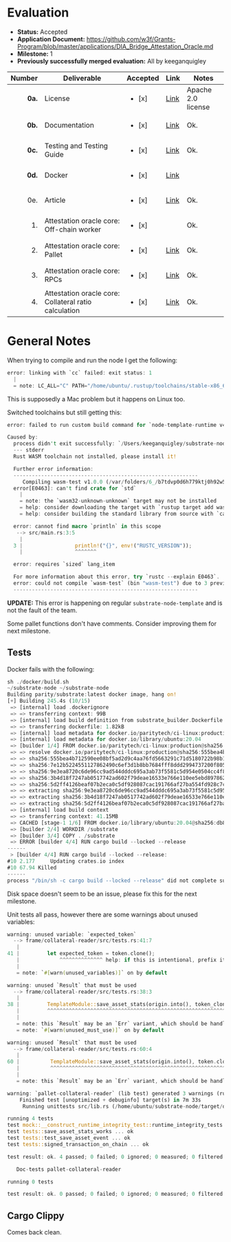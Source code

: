 # Evaluation

- **Status:** Accepted
- **Application Document:** https://github.com/w3f/Grants-Program/blob/master/applications/DIA_Bridge_Attestation_Oracle.md
- **Milestone:** 1
- **Previously successfully merged evaluation:** All by keeganquigley

| Number | Deliverable | Accepted | Link | Notes
| -----: | ----------- | ------------- | ------------- | ------------- |
| **0a.** | License | <ul><li>[x] </li></ul> | [Link](https://github.com/diadata-org/bridgestate-ocw/blob/main/LICENSE) | Apache 2.0 license |
| **0b.** | Documentation | <ul><li>[x] </li></ul> | [Link](https://github.com/diadata-org/bridgestate-ocw#readme) | Ok. |
| **0c.** | Testing and Testing Guide | <ul><li>[x] </li></ul> | [Link](https://github.com/diadata-org/bridgestate-ocw/blob/main/src/tests.rs) | Ok. |
| **0d.** | Docker | <ul><li>[x] </li></ul> | [Link](https://github.com/diadata-org/bridgestate-ocw#using-docker) |  |
| 0e. | Article | <ul><li>[x] </li></ul> | [Link](https://github.com/diadata-org/bridgestate-ocw/blob/main/Article.md) | Ok. |
| 1. | Attestation oracle core: Off-chain worker | <ul><li>[x] </li></ul> |  | Ok. |
| 2. | Attestation oracle core: Pallet | <ul><li>[x] </li></ul> | [Link](https://github.com/diadata-org/bridgestate-ocw/tree/main#add-the-collateral-reader-pallet-to-your-runtime) | Ok. |
| 3. | Attestation oracle core: RPCs | <ul><li>[x] </li></ul> | [Link](https://github.com/diadata-org/bridgestate-ocw/blob/main/src/impls.rs) | Ok. |
| 4. | Attestation oracle core: Collateral ratio calculation | <ul><li>[x] </li></ul> | [Link](https://github.com/diadata-org/bridgestate-ocw/tree/main#about-the-collateral-reader-pallet) | Ok. |

# General Notes

When trying to compile and run the node I get the following:

```rust
error: linking with `cc` failed: exit status: 1
  |
  = note: LC_ALL="C" PATH="/home/ubuntu/.rustup/toolchains/stable-x86_64-unknown-linux-gnu/lib/rustlib/x86_64-unknown-linux-gnu/bin:/home/ubuntu/.nvm/versions/node/v18.13.0/bin:/home/ubuntu/.cargo/bin:/usr/local/sbin:/usr/local/bin:/usr/sbin:/usr/bin:/sbin:/bin:/usr/games:/usr/local/games:/snap/bin" VSLANG="1033" "cc" "-m64" "/tmp/rustcmlVVmV/symbols.o" "/home/ubuntu/substrate-node/target/debug/build/node-cli-6276b39b01213466/build_script_build-6276b39b01213466.106ynm17pgxcmi50.rcgu.o" "/home/ubuntu/substrate-node/target/debug/build/node-cli-6276b39b01213466/build_script_build-6276b39b01213466.12784fs9hcon45ow.rcgu.o" "/home/ubuntu/substrate-node/target/debug/build/node-cli-6276b39b01213466/build_script_build-6276b39b01213466.1kqejazt585xn42r.rcgu.o" "/home/ubuntu/substrate-node/target/debug/build/node-cli-6276b39b01213466/build_script_build-6276b39b01213466.1yv6nwvxww7h97zp.rcgu.o" "/home/ubuntu/substrate-node/target/debug/build/node-cli-6276b39b01213466/build_script_build-6276b39b01213466.218h7vafws7v7h7d.rcgu.o" "/home/ubuntu/substrate-node/target/debug/build/node-cli-6276b39b01213466/build_script_build-6276b39b01213466.26mqtk4b6jgeh3un.rcgu.o" "/home/ubuntu/substrate-node/target/debug/build/node-cli-6276b39b01213466/build_script_build-6276b39b01213466.28j15a6tkxwymlqc.rcgu.o" "/home/ubuntu/substrate-node/target/debug/build/node-cli-6276b39b01213466/build_script_build-6276b39b01213466.2fg5zrsz70ae0k90.rcgu.o" "/home/ubuntu/substrate-node/target/debug/build/node-cli-6276b39b01213466/build_script_build-6276b39b01213466.2pawq2utohb9bxdm.rcgu.o" "/home/ubuntu/substrate-node/target/debug/build/node-cli-6276b39b01213466/build_script_build-6276b39b01213466.35pcqi7b5vh2z074.rcgu.o" "/home/ubuntu/substrate-node/target/debug/build/node-cli-6276b39b01213466/build_script_build-6276b39b01213466.3atpb6avwn5vx1e1.rcgu.o" "/home/ubuntu/substrate-node/target/debug/build/node-cli-6276b39b01213466/build_script_build-6276b39b01213466.3wq5rkjngfnks6kc.rcgu.o" "/home/ubuntu/substrate-node/target/debug/build/node-cli-6276b39b01213466/build_script_build-6276b39b01213466.44d62mtspvfy4xxa.rcgu.o" "/home/ubuntu/substrate-node/target/debug/build/node-cli-6276b39b01213466/build_script_build-6276b39b01213466.49x7shyjqqnt56ff.rcgu.o" "/home/ubuntu/substrate-node/target/debug/build/node-cli-6276b39b01213466/build_script_build-6276b39b01213466.4rpps648edmcubdt.rcgu.o" "/home/ubuntu/substrate-node/target/debug/build/node-cli-6276b39b01213466/build_script_build-6276b39b01213466.5am2rn332to1iw9c.rcgu.o" "/home/ubuntu/substrate-node/target/debug/build/node-cli-6276b39b01213466/build_script_build-6276b39b01213466.5c57v5c6gvcji9is.rcgu.o" "/home/ubuntu/substrate-node/target/debug/build/node-cli-6276b39b01213466/build_script_build-6276b39b01213466.5f5m179vbnefo777.rcgu.o" "/home/ubuntu/substrate-node/target/debug/build/node-cli-6276b39b01213466/build_script_build-6276b39b01213466.dqhd3q29xgel6sp.rcgu.o" "/home/ubuntu/substrate-node/target/debug/build/node-cli-6276b39b01213466/build_sc
```
This is supposedly a Mac problem but it happens on Linux too.

Switched toolchains but still getting this:
```rust
error: failed to run custom build command for `node-template-runtime v4.0.0-dev (/Users/keeganquigley/substrate-node/bin/node-template/runtime)`

Caused by:
  process didn't exit successfully: `/Users/keeganquigley/substrate-node/target/release/build/node-template-runtime-4236d63b597cd1e1/build-script-build` (exit status: 1)
  --- stderr
  Rust WASM toolchain not installed, please install it!

  Further error information:
  ------------------------------------------------------------
     Compiling wasm-test v1.0.0 (/var/folders/6_/b7tdvp0d6h779ktj0h92w5km0000gn/T/.tmpjZAv2N)
  error[E0463]: can't find crate for `std`
    |
    = note: the `wasm32-unknown-unknown` target may not be installed
    = help: consider downloading the target with `rustup target add wasm32-unknown-unknown`
    = help: consider building the standard library from source with `cargo build -Zbuild-std`

  error: cannot find macro `println` in this scope
   --> src/main.rs:3:5
    |
  3 |                 println!("{}", env!("RUSTC_VERSION"));
    |                 ^^^^^^^

  error: requires `sized` lang_item

  For more information about this error, try `rustc --explain E0463`.
  error: could not compile `wasm-test` (bin "wasm-test") due to 3 previous errors
  ------------------------------------------------------------
  ```
**UPDATE:** This error is happening on regular `substrate-node-template` and is not the fault of the team. 

Some pallet functions don't have comments. Consider improving them for next milestone.

## Tests

Docker fails with the following:
```rust
sh ./docker/build.sh
~/substrate-node ~/substrate-node
Building parity/substrate:latest docker image, hang on!
[+] Building 245.4s (10/15)
 => [internal] load .dockerignore                                                                                     0.0s
 => => transferring context: 99B                                                                                      0.0s
 => [internal] load build definition from substrate_builder.Dockerfile                                                0.0s
 => => transferring dockerfile: 1.82kB                                                                                0.0s
 => [internal] load metadata for docker.io/paritytech/ci-linux:production                                             1.5s
 => [internal] load metadata for docker.io/library/ubuntu:20.04                                                       1.5s
 => [builder 1/4] FROM docker.io/paritytech/ci-linux:production@sha256:555bea4b712590ee08bf5ad2d9c4aa76fd5663291c7  174.6s
 => => resolve docker.io/paritytech/ci-linux:production@sha256:555bea4b712590ee08bf5ad2d9c4aa76fd5663291c71d5180722b  0.0s
 => => sha256:555bea4b712590ee08bf5ad2d9c4aa76fd5663291c71d5180722b98b1d6a7e0b 761B / 761B                            0.0s
 => => sha256:7e12b5224551127862490c6ef3d1b8bb7684fff8ddd2994737200f8053e0c4cb 9.91kB / 9.91kB                        0.0s
 => => sha256:9e3ea8720c6de96cc9ad544dddc695a3ab73f5581c5d954e0504cc4f80fb5e5c 31.40MB / 31.40MB                      8.9s
 => => sha256:3b4d18f7247ab0517742ad602f79deae16533e766e110ee5ebd8978620033443 570.02MB / 570.02MB                  160.5s
 => => sha256:5d2ff4126beaf07b2eca0c5df928087cac191766af27ba554fd928c7c67e5cad 361.19MB / 361.19MB                  120.2s
 => => extracting sha256:9e3ea8720c6de96cc9ad544dddc695a3ab73f5581c5d954e0504cc4f80fb5e5c                             0.5s
 => => extracting sha256:3b4d18f7247ab0517742ad602f79deae16533e766e110ee5ebd8978620033443                             7.7s
 => => extracting sha256:5d2ff4126beaf07b2eca0c5df928087cac191766af27ba554fd928c7c67e5cad                             4.8s
 => [internal] load build context                                                                                     0.5s
 => => transferring context: 41.15MB                                                                                  0.4s
 => CACHED [stage-1 1/6] FROM docker.io/library/ubuntu:20.04@sha256:db8bf6f4fb351aa7a26e27ba2686cf35a6a409f65603e59d  0.0s
 => [builder 2/4] WORKDIR /substrate                                                                                  1.0s
 => [builder 3/4] COPY . /substrate                                                                                   0.3s
 => ERROR [builder 4/4] RUN cargo build --locked --release                                                           68.0s
------
 > [builder 4/4] RUN cargo build --locked --release:
#10 2.177     Updating crates.io index
#10 67.94 Killed
------
process "/bin/sh -c cargo build --locked --release" did not complete successfully: exit code: 137
```
Disk space doesn't seem to be an issue, please fix this for the next milestone.

Unit tests all pass, however there are some warnings about unused variables:

```rust
warning: unused variable: `expected_token`
  --> frame/collateral-reader/src/tests.rs:41:7
   |
41 |         let expected_token = token.clone();
   |             ^^^^^^^^^^^^^^ help: if this is intentional, prefix it with an underscore: `_expected_token`
   |
   = note: `#[warn(unused_variables)]` on by default

warning: unused `Result` that must be used
  --> frame/collateral-reader/src/tests.rs:38:3
   |
38 |         TemplateModule::save_asset_stats(origin.into(), token_clone);
   |         ^^^^^^^^^^^^^^^^^^^^^^^^^^^^^^^^^^^^^^^^^^^^^^^^^^^^^^^^^^^^
   |
   = note: this `Result` may be an `Err` variant, which should be handled
   = note: `#[warn(unused_must_use)]` on by default

warning: unused `Result` that must be used
  --> frame/collateral-reader/src/tests.rs:60:4
   |
60 |          TemplateModule::save_asset_stats(origin.into(), token.clone());
   |          ^^^^^^^^^^^^^^^^^^^^^^^^^^^^^^^^^^^^^^^^^^^^^^^^^^^^^^^^^^^^^^
   |
   = note: this `Result` may be an `Err` variant, which should be handled

warning: `pallet-collateral-reader` (lib test) generated 3 warnings (run `cargo fix --lib -p pallet-collateral-reader --tests` to apply 1 suggestion)
    Finished test [unoptimized + debuginfo] target(s) in 7m 33s
     Running unittests src/lib.rs (/home/ubuntu/substrate-node/target/debug/deps/pallet_collateral_reader-dcda7472ee4c65a4)

running 4 tests
test mock::__construct_runtime_integrity_test::runtime_integrity_tests ... ok
test tests::save_asset_stats_works ... ok
test tests::test_save_asset_event ... ok
test tests::signed_transaction_on_chain ... ok

test result: ok. 4 passed; 0 failed; 0 ignored; 0 measured; 0 filtered out; finished in 0.41s

   Doc-tests pallet-collateral-reader

running 0 tests

test result: ok. 0 passed; 0 failed; 0 ignored; 0 measured; 0 filtered out; finished in 0.00s
```
## Cargo Clippy

Comes back clean.
